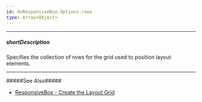 ```yaml
---
id: dxResponsiveBox.Options.rows
type: Array<Object>
---
```

---
##### shortDescription
Specifies the collection of rows for the grid used to position layout elements.

---
#####See Also#####
- [ResponsiveBox - Create the Layout Grid](/Documentation/Guide/Widgets/ResponsiveBox/Create_the_Layout_Grid/)